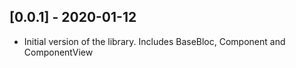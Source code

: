 ## [0.0.1] - 2020-01-12

* Initial version of the library. Includes BaseBloc, Component and ComponentView
